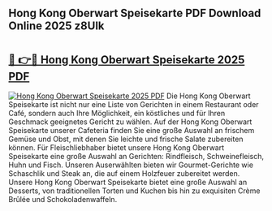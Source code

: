 ## Hong Kong Oberwart Speisekarte PDF Download Online 2025 z8Ulk

# <h2><a href="http://gcc675.nevu.top/?p=Hong+Kong+Oberwart+Speisekarte">🔗 👉🔴 Hong Kong Oberwart Speisekarte 2025 PDF</a></h2>

[![Hong Kong Oberwart Speisekarte 2025 PDF](https://i.imgur.com/dBaPXMq.png)](http://gcc675.nevu.top/?p=Hong+Kong+Oberwart+Speisekarte)
Die Hong Kong Oberwart Speisekarte ist nicht nur eine Liste von Gerichten in einem Restaurant oder Café, sondern auch Ihre Möglichkeit, ein köstliches und für Ihren Geschmack geeignetes Gericht zu wählen. Auf der Hong Kong Oberwart Speisekarte unserer Cafeteria finden Sie eine große Auswahl an frischem Gemüse und Obst, mit denen Sie leichte und frische Salate zubereiten können. Für Fleischliebhaber bietet unsere Hong Kong Oberwart Speisekarte eine große Auswahl an Gerichten: Rindfleisch, Schweinefleisch, Huhn und Fisch. Unseren Auserwählten bieten wir Gourmet-Gerichte wie Schaschlik und Steak an, die auf einem Holzfeuer zubereitet werden. Unsere Hong Kong Oberwart Speisekarte bietet eine große Auswahl an Desserts, von traditionellen Torten und Kuchen bis hin zu exquisiten Crème Brûlée und Schokoladenwaffeln.
